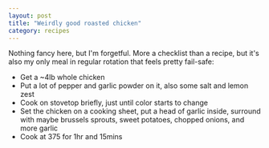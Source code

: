 ```yaml
---
layout: post
title: "Weirdly good roasted chicken"
category: recipes
---
```

Nothing fancy here, but I'm forgetful. More a checklist than a recipe, but it's also my only meal in regular rotation that feels pretty fail-safe:

* Get a ~4lb whole chicken
* Put a lot of pepper and garlic powder on it, also some salt and lemon zest
* Cook on stovetop briefly, just until color starts to change
* Set the chicken on a cooking sheet, put a head of garlic inside, surround with maybe brussels sprouts, sweet potatoes, chopped onions, and more garlic
* Cook at 375 for 1hr and 15mins


